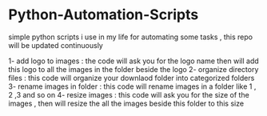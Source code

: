 # Python-Automation-Scripts
simple python scripts i use in my life for automating some tasks , this repo will be updated continuously

1- add logo to images : the code will ask you for the logo name then will add this logo to all the images in the folder beside the logo
2- organize directory files : this code will organize your downlaod folder into categorized folders
3- rename images in folder : this code will rename images in a folder like 1 , 2 ,3 and so on
4- resize images : this code will ask you for the size of the images , then will resize the all the images beside this folder to this size
